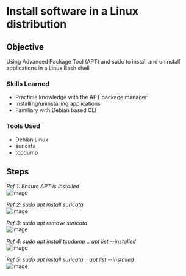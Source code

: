 # Install software in a Linux distribution

## Objective


Using Advanced Package Tool (APT) and sudo to install and uninstall applications in a Linux Bash shell

### Skills Learned


- Practicle knowledge with the APT package manager
- Installing/uninstalling applications
- Familiary with Debian based CLI

### Tools Used


- Debian Linux
- suricata
- tcpdump

## Steps
*Ref 1: Ensure APT is installed*  
![image](https://github.com/user-attachments/assets/49a8c9bd-4d1e-4672-a802-5ffc49163cc9)  


*Ref 2: sudo apt install suricata*  
![image](https://github.com/user-attachments/assets/73ba99bd-72aa-429e-840e-caebe7edb9dc)  

*Ref 3: sudo apt remove suricata*  
![image](https://github.com/user-attachments/assets/b4701f6d-b8db-4d1d-858c-3dac5338e061)  

*Ref 4: sudo apt install tcpdump .. apt list --installed*  
![image](https://github.com/user-attachments/assets/d5774365-f4cb-459f-b3ed-de43dd9dd571)  

*Ref 5: sudo apt install suricata .. apt list --installed*  
![image](https://github.com/user-attachments/assets/4b5721b4-a1e2-45a5-b19e-a74b698b091b)
